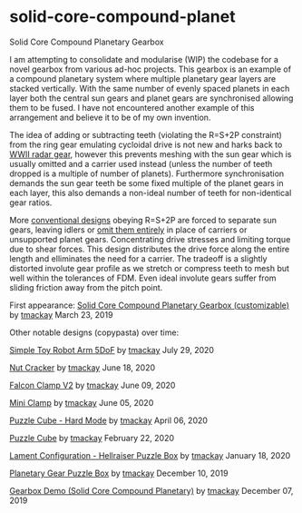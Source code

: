 # solid-core-compound-planet
Solid Core Compound Planetary Gearbox

I am attempting to consolidate and modularise (WIP) the codebase for a novel gearbox from various ad-hoc projects. This gearbox is an example of a compound planetary system where multiple planetary gear layers are stacked vertically. With the same number of evenly spaced planets in each layer both the central sun gears and planet gears are synchronised allowing them to be fused. I have not encountered another example of this arrangement and believe it to be of my own invention.

The idea of adding or subtracting teeth (violating the R=S+2P constraint) from the ring gear emulating cycloidal drive is not new and harks back to [WWII radar gear](https://en.wikipedia.org/wiki/Epicyclic_gearing), however this prevents meshing with the sun gear which is usually omitted and a carrier used instead (unless the number of teeth dropped is a multiple of number of planets). Furthermore synchronisation demands the sun gear teeth be some fixed multiple of the planet gears in each layer, this also demands a non-ideal number of teeth for non-identical gear ratios.

More [conventional designs](https://www.thingiverse.com/gear_down_for_what/designs) obeying R=S+2P are forced to separate sun gears, leaving idlers or [omit them entirely](https://en.wikipedia.org/wiki/File:Rearview_Mirror_Epicyclic_Gears.jpg) in place of carriers or unsupported planet gears. Concentrating drive stresses and limiting torque due to shear forces. This design distributes the drive force along the entire length and elliminates the need for a carrier. The tradeoff is a slightly distorted involute gear profile as we stretch or compress teeth to mesh but well within the tolerances of FDM. Even ideal involute gears suffer from sliding friction away from the pitch point.

First appearance:
[Solid Core Compound Planetary Gearbox (customizable)](https://www.thingiverse.com/thing:3511382) by [tmackay](https://www.thingiverse.com/tmackay) March 23, 2019

Other notable designs (copypasta) over time:

[Simple Toy Robot Arm 5DoF](https://www.thingiverse.com/thing:4555965) by [tmackay](https://www.thingiverse.com/tmackay) July 29, 2020

[Nut Cracker](https://www.thingiverse.com/thing:4470029) by [tmackay](https://www.thingiverse.com/tmackay) June 18, 2020

[Falcon Clamp V2](https://www.thingiverse.com/thing:4436194) by [tmackay](https://www.thingiverse.com/tmackay) June 09, 2020

[Mini Clamp](https://www.thingiverse.com/thing:4427567) by [tmackay](https://www.thingiverse.com/tmackay) June 05, 2020

[Puzzle Cube - Hard Mode](https://www.thingiverse.com/thing:4264931) by [tmackay](https://www.thingiverse.com/tmackay) April 06, 2020

[Puzzle Cube](https://www.thingiverse.com/thing:4176562) by [tmackay](https://www.thingiverse.com/tmackay) February 22, 2020

[Lament Configuration - Hellraiser Puzzle Box](https://www.thingiverse.com/thing:4109303) by [tmackay](https://www.thingiverse.com/tmackay) January 18, 2020

[Planetary Gear Puzzle Box](https://www.thingiverse.com/thing:4034834) by [tmackay](https://www.thingiverse.com/tmackay) December 10, 2019

[Gearbox Demo (Solid Core Compound Planetary)](https://www.thingiverse.com/thing:4027011) by [tmackay](https://www.thingiverse.com/tmackay) December 07, 2019
